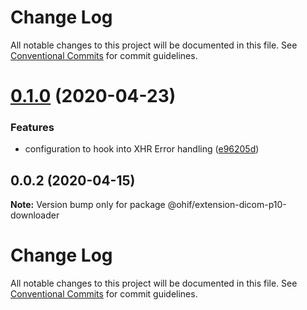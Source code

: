 # Change Log

All notable changes to this project will be documented in this file.
See [Conventional Commits](https://conventionalcommits.org) for commit guidelines.

# [0.1.0](https://github.com/OHIF/Viewers/compare/@ohif/extension-dicom-p10-downloader@0.0.2...@ohif/extension-dicom-p10-downloader@0.1.0) (2020-04-23)


### Features

* configuration to hook into XHR Error handling ([e96205d](https://github.com/OHIF/Viewers/commit/e96205de35e5bec14dc8a9a8509db3dd4e6ecdb6))





## 0.0.2 (2020-04-15)

**Note:** Version bump only for package @ohif/extension-dicom-p10-downloader





# Change Log

All notable changes to this project will be documented in this file. See
[Conventional Commits](https://conventionalcommits.org) for commit guidelines.
